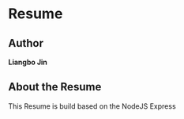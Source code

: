 # Resume

## Author
<b>Liangbo Jin</b>

## About the Resume
This Resume is build based on the NodeJS Express



